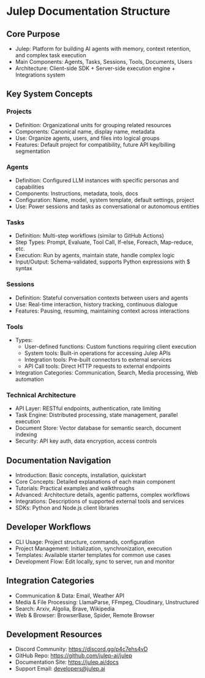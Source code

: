 # Julep Documentation Structure

## Core Purpose
- Julep: Platform for building AI agents with memory, context retention, and complex task execution
- Main Components: Agents, Tasks, Sessions, Tools, Documents, Users
- Architecture: Client-side SDK + Server-side execution engine + Integrations system

## Key System Concepts

### Projects
- Definition: Organizational units for grouping related resources
- Components: Canonical name, display name, metadata
- Use: Organize agents, users, and files into logical groups
- Features: Default project for compatibility, future API key/billing segmentation

### Agents
- Definition: Configured LLM instances with specific personas and capabilities
- Components: Instructions, metadata, tools, docs
- Configuration: Name, model, system template, default settings, project
- Use: Power sessions and tasks as conversational or autonomous entities

### Tasks
- Definition: Multi-step workflows (similar to GitHub Actions)
- Step Types: Prompt, Evaluate, Tool Call, If-else, Foreach, Map-reduce, etc.
- Execution: Run by agents, maintain state, handle complex logic
- Input/Output: Schema-validated, supports Python expressions with $ syntax

### Sessions
- Definition: Stateful conversation contexts between users and agents
- Use: Real-time interaction, history tracking, continuous dialogue
- Features: Pausing, resuming, maintaining context across interactions

### Tools
- Types:
  - User-defined functions: Custom functions requiring client execution
  - System tools: Built-in operations for accessing Julep APIs
  - Integration tools: Pre-built connectors to external services
  - API Call tools: Direct HTTP requests to external endpoints
- Integration Categories: Communication, Search, Media processing, Web automation

### Technical Architecture
- API Layer: RESTful endpoints, authentication, rate limiting
- Task Engine: Distributed processing, state management, parallel execution
- Document Store: Vector database for semantic search, document indexing
- Security: API key auth, data encryption, access controls

## Documentation Navigation
- Introduction: Basic concepts, installation, quickstart
- Core Concepts: Detailed explanations of each main component
- Tutorials: Practical examples and walkthroughs
- Advanced: Architecture details, agentic patterns, complex workflows
- Integrations: Descriptions of supported external tools and services
- SDKs: Python and Node.js client libraries

## Developer Workflows
- CLI Usage: Project structure, commands, configuration
- Project Management: Initialization, synchronization, execution
- Templates: Available starter templates for common use cases
- Development Flow: Edit locally, sync to server, run and monitor

## Integration Categories
- Communication & Data: Email, Weather API
- Media & File Processing: LlamaParse, FFmpeg, Cloudinary, Unstructured
- Search: Arxiv, Algolia, Brave, Wikipedia
- Web & Browser: BrowserBase, Spider, Remote Browser

## Development Resources
- Discord Community: https://discord.gg/p4c7ehs4vD
- GitHub Repo: https://github.com/julep-ai/julep
- Documentation Site: https://julep.ai/docs
- Support Email: developers@julep.ai